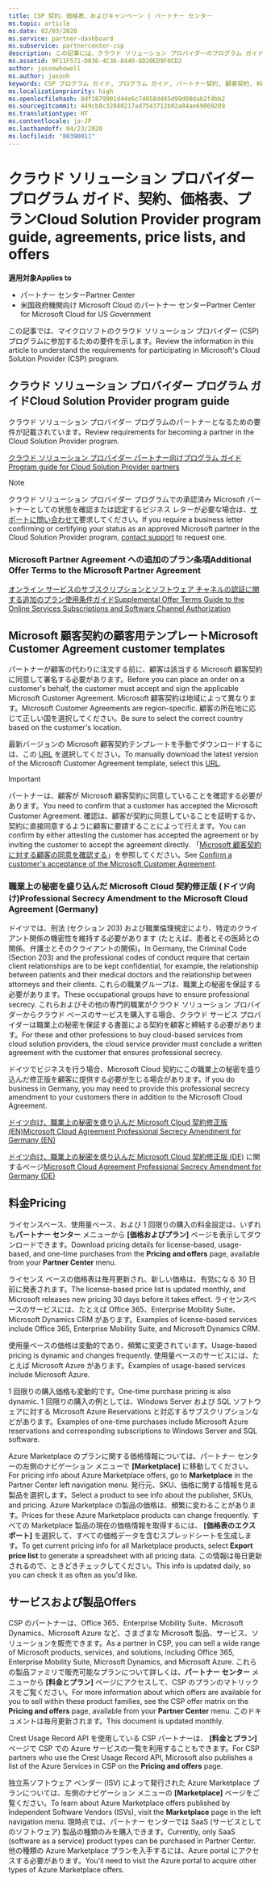 ```yaml
---
title: CSP 契約、価格表、およびキャンペーン | パートナー センター
ms.topic: article
ms.date: 02/03/2020
ms.service: partner-dashboard
ms.subservice: partnercenter-csp
description: この記事には、クラウド ソリューション プロバイダーのプログラム ガイド、パートナー契約、顧客契約、料金表、提供できる製品へのリンクがあります。
ms.assetid: 9F11F571-D036-4C36-8440-8D20ED9F0CD2
author: jasonwhowell
ms.author: jasonh
keywords: CSP プログラム ガイド, プログラム ガイド, パートナー契約, 顧客契約, 料金表, キャンペーン
ms.localizationpriority: high
ms.openlocfilehash: 8df1879901d44e6c74058dd45d99d00dab2f4bb2
ms.sourcegitcommit: 449cb8c32880217ad7543712b02a84ae69869289
ms.translationtype: HT
ms.contentlocale: ja-JP
ms.lasthandoff: 04/23/2020
ms.locfileid: "80390011"
---
```

# <a name="cloud-solution-provider-program-guide-agreements-price-lists-and-offers"></a><span data-ttu-id="acd72-104">クラウド ソリューション プロバイダー プログラム ガイド、契約、価格表、プラン</span><span class="sxs-lookup"><span data-stu-id="acd72-104">Cloud Solution Provider program guide, agreements, price lists, and offers</span></span>

<span data-ttu-id="acd72-105">**適用対象**</span><span class="sxs-lookup"><span data-stu-id="acd72-105">**Applies to**</span></span>

-  <span data-ttu-id="acd72-106">パートナー センター</span><span class="sxs-lookup"><span data-stu-id="acd72-106">Partner Center</span></span>
-  <span data-ttu-id="acd72-107">米国政府機関向け Microsoft Cloud のパートナー センター</span><span class="sxs-lookup"><span data-stu-id="acd72-107">Partner Center for Microsoft Cloud for US Government</span></span>


<span data-ttu-id="acd72-108">この記事では、マイクロソフトのクラウド ソリューション プロバイダー (CSP) プログラムに参加するための要件を示します。</span><span class="sxs-lookup"><span data-stu-id="acd72-108">Review the information in this article to understand the requirements for participating in Microsoft's Cloud Solution Provider (CSP) program.</span></span>

## <a name="cloud-solution-provider-program-guide"></a><span data-ttu-id="acd72-109">クラウド ソリューション プロバイダー プログラム ガイド</span><span class="sxs-lookup"><span data-stu-id="acd72-109">Cloud Solution Provider program guide</span></span>

<span data-ttu-id="acd72-110">クラウド ソリューション プロバイダー プログラムのパートナーとなるための要件が記載されています。</span><span class="sxs-lookup"><span data-stu-id="acd72-110">Review requirements for becoming a partner in the Cloud Solution Provider program.</span></span>

[<span data-ttu-id="acd72-111">クラウド ソリューション プロバイダー パートナー向けプログラム ガイド</span><span class="sxs-lookup"><span data-stu-id="acd72-111">Program guide for Cloud Solution Provider partners</span></span>](https://go.microsoft.com/fwlink/p/?LinkId=617100)

>[!Note]
><span data-ttu-id="acd72-112">クラウド ソリューション プロバイダー プログラムでの承認済み Microsoft パートナーとしての状態を確認または認定するビジネス レターが必要な場合は、[サポートに問い合わせて](https://partner.microsoft.com/pcv/servicerequests/create)要求してください。</span><span class="sxs-lookup"><span data-stu-id="acd72-112">If you require a business letter confirming or certifying your status as an approved Microsoft partner in the Cloud Solution Provider program, [contact support](https://partner.microsoft.com/pcv/servicerequests/create) to request one.</span></span>

### <a name="additional-offer-terms-to-the-microsoft-partner-agreement"></a><span data-ttu-id="acd72-113">Microsoft Partner Agreement への追加のプラン条項</span><span class="sxs-lookup"><span data-stu-id="acd72-113">Additional Offer Terms to the Microsoft Partner Agreement</span></span>

[<span data-ttu-id="acd72-114">オンライン サービスのサブスクリプションとソフトウェア チャネルの認証に関する追加のプラン使用条件ガイド</span><span class="sxs-lookup"><span data-stu-id="acd72-114">Supplemental Offer Terms Guide to the Online Services Subscriptions and Software Channel Authorization</span></span>](https://query.prod.cms.rt.microsoft.com/cms/api/am/binary/RE3NOo7)

## <a name="microsoft-customer-agreement-customer-templates"></a><span data-ttu-id="acd72-115">Microsoft 顧客契約の顧客用テンプレート</span><span class="sxs-lookup"><span data-stu-id="acd72-115">Microsoft Customer Agreement customer templates</span></span>

<span data-ttu-id="acd72-116">パートナーが顧客の代わりに注文する前に、顧客は該当する Microsoft 顧客契約に同意して署名する必要があります。</span><span class="sxs-lookup"><span data-stu-id="acd72-116">Before you can place an order on a customer's behalf, the customer must accept and sign the applicable Microsoft Customer Agreement.</span></span> <span data-ttu-id="acd72-117">Microsoft 顧客契約は地域によって異なります。</span><span class="sxs-lookup"><span data-stu-id="acd72-117">Microsoft Customer Agreements are region-specific.</span></span> <span data-ttu-id="acd72-118">顧客の所在地に応じて正しい国を選択してください。</span><span class="sxs-lookup"><span data-stu-id="acd72-118">Be sure to select the correct country based on the customer's location.</span></span>

<span data-ttu-id="acd72-119">最新バージョンの Microsoft 顧客契約テンプレートを手動でダウンロードするには、この [URL](https://aka.ms/customeragreement) を選択してください。</span><span class="sxs-lookup"><span data-stu-id="acd72-119">To manually download the latest version of the Microsoft Customer Agreement template, select this [URL](https://aka.ms/customeragreement).</span></span>

>[!IMPORTANT]
><span data-ttu-id="acd72-120">パートナーは、顧客が Microsoft 顧客契約に同意していることを確認する必要があります。</span><span class="sxs-lookup"><span data-stu-id="acd72-120">You need to confirm that a customer has accepted the Microsoft Customer Agreement.</span></span> <span data-ttu-id="acd72-121">確認は、顧客が契約に同意していることを証明するか、契約に直接同意するように顧客に要請することによって行えます。</span><span class="sxs-lookup"><span data-stu-id="acd72-121">You can confirm by either attesting the customer has accepted the agreement or by inviting the customer to accept the agreement directly.</span></span> <span data-ttu-id="acd72-122">「[Microsoft 顧客契約に対する顧客の同意を確認する](confirm-customer-agreement.md)」を参照してください。</span><span class="sxs-lookup"><span data-stu-id="acd72-122">See [Confirm a customer's acceptance of the Microsoft Customer Agreement](confirm-customer-agreement.md).</span></span>

### <a name="professional-secrecy-amendment-to-the-microsoft-cloud-agreement-germany"></a><span data-ttu-id="acd72-123">職業上の秘密を盛り込んだ Microsoft Cloud 契約修正版 (ドイツ向け)</span><span class="sxs-lookup"><span data-stu-id="acd72-123">Professional Secrecy Amendment to the Microsoft Cloud Agreement (Germany)</span></span>

<span data-ttu-id="acd72-124">ドイツでは、刑法 (セクション 203) および職業倫理規定により、特定のクライアント関係の機密性を維持する必要があります (たとえば、患者とその医師との関係、弁護士とそのクライアントの関係)。</span><span class="sxs-lookup"><span data-stu-id="acd72-124">In Germany, the Criminal Code (Section 203) and the professional codes of conduct require that certain client relationships are to be kept confidential, for example, the relationship between patients and their medical doctors and the relationship between attorneys and their clients.</span></span> <span data-ttu-id="acd72-125">これらの職業グループは、職業上の秘密を保証する必要があります。</span><span class="sxs-lookup"><span data-stu-id="acd72-125">These occupational groups have to ensure professional secrecy.</span></span> <span data-ttu-id="acd72-126">これらおよびその他の専門的職業がクラウド ソリューション プロバイダーからクラウド ベースのサービスを購入する場合、クラウド サービス プロバイダーは職業上の秘密を保証する書面による契約を顧客と締結する必要があります。</span><span class="sxs-lookup"><span data-stu-id="acd72-126">For these and other professions to buy cloud-based services from cloud solution providers, the cloud service provider must conclude a written agreement with the customer that ensures professional secrecy.</span></span>

<span data-ttu-id="acd72-127">ドイツでビジネスを行う場合、Microsoft Cloud 契約にこの職業上の秘密を盛り込んだ修正版を顧客に提供する必要が生じる場合があります。</span><span class="sxs-lookup"><span data-stu-id="acd72-127">If you do business in Germany, you may need to provide this professional secrecy amendment to your customers there in addition to the Microsoft Cloud Agreement.</span></span>

[<span data-ttu-id="acd72-128">ドイツ向け、職業上の秘密を盛り込んだ Microsoft Cloud 契約修正版 (EN)</span><span class="sxs-lookup"><span data-stu-id="acd72-128">Microsoft Cloud Agreement Professional Secrecy Amendment for Germany (EN)</span></span>](https://go.microsoft.com/fwlink/?linkid=2030827&clcid=0x409)

<span data-ttu-id="acd72-129">[ドイツ向け、職業上の秘密を盛り込んだ Microsoft Cloud 契約修正版 (DE)](https://go.microsoft.com/fwlink/?linkid=2030827&clcid=0x407) に関するページ</span><span class="sxs-lookup"><span data-stu-id="acd72-129">[Microsoft Cloud Agreement Professional Secrecy Amendment for Germany (DE)](https://go.microsoft.com/fwlink/?linkid=2030827&clcid=0x407)</span></span>

## <a name="pricing"></a><span data-ttu-id="acd72-130">料金</span><span class="sxs-lookup"><span data-stu-id="acd72-130">Pricing</span></span>

<span data-ttu-id="acd72-131">ライセンスベース、使用量ベース、および 1 回限りの購入の料金設定は、いずれも**パートナー センター** メニューから **[価格およびプラン]** ページを表示してダウンロードできます。</span><span class="sxs-lookup"><span data-stu-id="acd72-131">Download pricing details for license-based, usage-based, and one-time purchases from the **Pricing and offers** page, available from your **Partner Center** menu.</span></span>

<span data-ttu-id="acd72-132">ライセンス ベースの価格表は毎月更新され、新しい価格は、有効になる 30 日前に発表されます。</span><span class="sxs-lookup"><span data-stu-id="acd72-132">The license-based price list is updated monthly, and Microsoft releases new pricing 30 days before it takes effect.</span></span> <span data-ttu-id="acd72-133">ライセンスベースのサービスには、たとえば Office 365、Enterprise Mobility Suite、Microsoft Dynamics CRM があります。</span><span class="sxs-lookup"><span data-stu-id="acd72-133">Examples of license-based services include Office 365, Enterprise Mobility Suite, and Microsoft Dynamics CRM.</span></span> 

<span data-ttu-id="acd72-134">使用量ベースの価格は変動的であり、頻繁に変更されています。</span><span class="sxs-lookup"><span data-stu-id="acd72-134">Usage-based pricing is dynamic and changes frequently.</span></span> <span data-ttu-id="acd72-135">使用量ベースのサービスには、たとえば Microsoft Azure があります。</span><span class="sxs-lookup"><span data-stu-id="acd72-135">Examples of usage-based services include Microsoft Azure.</span></span>

<span data-ttu-id="acd72-136">1 回限りの購入価格も変動的です。</span><span class="sxs-lookup"><span data-stu-id="acd72-136">One-time purchase pricing is also dynamic.</span></span> <span data-ttu-id="acd72-137">1 回限りの購入の例としては、Windows Server および SQL ソフトウェアに対する Microsoft Azure Reservations と対応するサブスクリプションなどがあります。</span><span class="sxs-lookup"><span data-stu-id="acd72-137">Examples of one-time purchases include Microsoft Azure reservations and corresponding subscriptions to Windows Server and SQL software.</span></span>

<span data-ttu-id="acd72-138">Azure Marketplace のプランに関する価格情報については、パートナー センターの左側のナビゲーション メニューで **[Marketplace]** に移動してください。</span><span class="sxs-lookup"><span data-stu-id="acd72-138">For pricing info about Azure Marketplace offers, go to **Marketplace** in the Partner Center left navigation menu.</span></span> <span data-ttu-id="acd72-139">発行元、SKU、価格に関する情報を見る製品を選択します。</span><span class="sxs-lookup"><span data-stu-id="acd72-139">Select a product to see info about the publisher, SKUs, and pricing.</span></span> <span data-ttu-id="acd72-140">Azure Marketplace の製品の価格は、頻繁に変わることがあります。</span><span class="sxs-lookup"><span data-stu-id="acd72-140">Prices for these Azure Marketplace products can change frequently.</span></span> <span data-ttu-id="acd72-141">すべての Marketplace 製品の現在の価格情報を取得するには、 **[価格表のエクスポート]** を選択して、すべての価格データを含むスプレッドシートを生成します。</span><span class="sxs-lookup"><span data-stu-id="acd72-141">To get current pricing info for all Marketplace products, select **Export price list** to generate a spreadsheet with all pricing data.</span></span> <span data-ttu-id="acd72-142">この情報は毎日更新されるので、ときどきチェックしてください。</span><span class="sxs-lookup"><span data-stu-id="acd72-142">This info is updated daily, so you can check it as often as you'd like.</span></span>

## <a name="offers"></a><span data-ttu-id="acd72-143">サービスおよび製品</span><span class="sxs-lookup"><span data-stu-id="acd72-143">Offers</span></span>

<span data-ttu-id="acd72-144">CSP のパートナーは、Office 365、Enterprise Mobility Suite、Microsoft Dynamics、Microsoft Azure など、さまざまな Microsoft 製品、サービス、ソリューションを販売できます。</span><span class="sxs-lookup"><span data-stu-id="acd72-144">As a partner in CSP, you can sell a wide range of Microsoft products, services, and solutions, including Office 365, Enterprise Mobility Suite, Microsoft Dynamics, and Microsoft Azure.</span></span> <span data-ttu-id="acd72-145">これらの製品ファミリで販売可能なプランについて詳しくは、**パートナー センター** メニューから **[料金とプラン]** ページにアクセスして、CSP のプランのマトリックスをご覧ください。</span><span class="sxs-lookup"><span data-stu-id="acd72-145">For more information about which offers are available for you to sell within these product families, see the CSP offer matrix on the **Pricing and offers** page, available from your **Partner Center** menu.</span></span> <span data-ttu-id="acd72-146">このドキュメントは毎月更新されます。</span><span class="sxs-lookup"><span data-stu-id="acd72-146">This document is updated monthly.</span></span>

<span data-ttu-id="acd72-147">Crest Usage Record API を使用している CSP パートナーは、 **[料金とプラン]** ページで CSP での Azure サービスの一覧を利用することもできます。</span><span class="sxs-lookup"><span data-stu-id="acd72-147">For CSP partners who use the Crest Usage Record API, Microsoft also publishes a list of the Azure Services in CSP on the **Pricing and offers** page.</span></span>

<span data-ttu-id="acd72-148">独立系ソフトウェア ベンダー (ISV) によって発行された Azure Marketplace プランについては、左側のナビゲーション メニューの **[Marketplace]** ページをご覧ください。</span><span class="sxs-lookup"><span data-stu-id="acd72-148">To learn about Azure Marketplace offers published by Independent Software Vendors  (ISVs), visit the **Marketplace** page in the left navigation menu.</span></span> <span data-ttu-id="acd72-149">現時点では、パートナー センターでは SaaS (サービスとしてのソフトウェア) 製品の種類のみを購入できます。</span><span class="sxs-lookup"><span data-stu-id="acd72-149">Currently, only SaaS (software as a service) product types can be purchased in Partner Center.</span></span> <span data-ttu-id="acd72-150">他の種類の Azure Marketplace プランを入手するには、Azure portal にアクセスする必要があります。</span><span class="sxs-lookup"><span data-stu-id="acd72-150">You'll need to visit the Azure portal to acquire other types of Azure Marketplace offers.</span></span>

